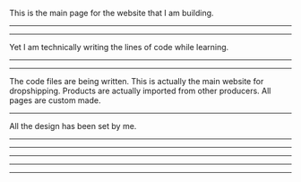 This is the main page for the website that I am building.
*****************************
*****************************
Yet I am technically writing the lines of code while learning.
*****************************
*****************************
The code files are being written.
This is actually the main website for dropshipping.
Products are actually imported from other producers.
All pages are custom made.

*****************************
All the design has been set by me.
*****************************
*****************************
*****************************
*****************************
*****************************
